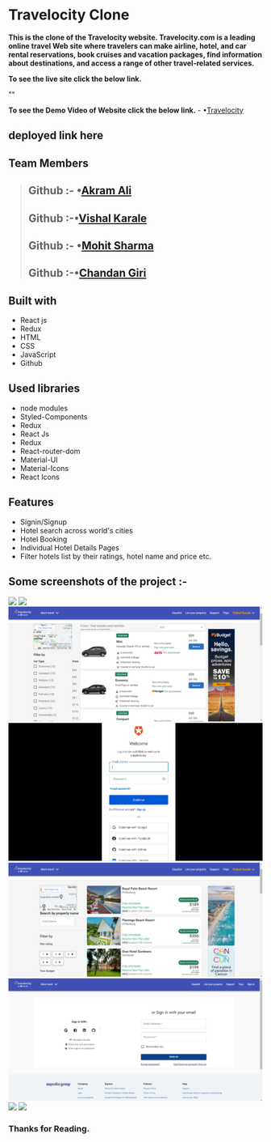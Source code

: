 # Travelocity Clone

**This is the clone of the Travelocity website. Travelocity.com is a leading online travel Web site where travelers can make airline, hotel, and car rental reservations, book cruises and vacation packages, find information about destinations, and access a range of other travel-related services.**

**To see the live site click the below link.**

""

**To see the Demo Video of Website click the below link.** - •[Travelocity](https://travelcity-clone.netlify.app/)

## deployed link here

## Team Members

> ## Github :- •[Akram Ali](https://github.com/akram3598786)
>
> ## Github :-•[Vishal Karale](https://github.com/vishalvsk)
>
> ## Github :- •[Mohit Sharma](https://github.com/mohitsharma9001)
>
> ## Github :-•[Chandan Giri](https://github.com/chandan0c)

## Built with

<ul>
  <li>React js</li>
  <li>Redux</li>
  <li>HTML</li>
  <li>CSS</li>
  <li>JavaScript</li>
  <li>Github</li>
</ul>

## Used libraries

<ul>
  <li>node modules</li>
  <li>Styled-Components</li>
  <li>Redux</li>
  <li>React Js</li>
  <li>Redux</li>
  <li>React-router-dom</li>
  <li>Material-UI</li>
  <li>Material-Icons</li>
  <li>React Icons</li>
</ul>

## Features

<ul>
  <li>Signin/Signup</li>
  <li>Hotel search across world's cities</li>
  <li>Hotel Booking</li>
  <li>Individual Hotel Details Pages</li>
  <li>Filter hotels list by their ratings, hotel name and price etc.</li>
</ul>

## Some screenshots of the project :-

<img src="https://i.ibb.co/ZYBmbmX/Screenshot-from-2022-06-30-10-24-04.png" />
<img src="https://i.ibb.co/cYj9ngp/Screenshot-from-2022-06-30-11-32-25.png" />
<img src="./public/images/carpage.png" />
<img src="./public/images/googlepage.png" />
<img src="./public/images/hotelpage.png" />
<img src="./public/images/sign in page.png" />
<img src="https://i.ibb.co/QYw37RH/Screenshot-from-2022-06-30-11-35-03.png" />
<img src="https://i.ibb.co/MMVbn9k/Screenshot-from-2022-06-30-11-18-39.png" />

### Thanks for Reading.
